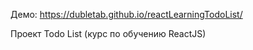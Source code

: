Демо: https://dubletab.github.io/reactLearningTodoList/

Проект Todo List (курс по обучению ReactJS)
